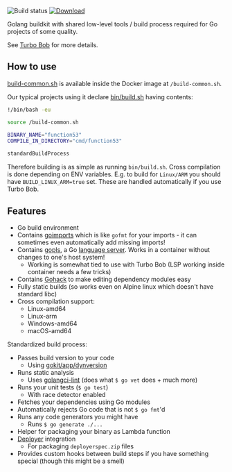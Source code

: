 ![Build status](https://github.com/function61/buildkit-golang/workflows/Build/badge.svg)
[![Download](https://img.shields.io/docker/pulls/fn61/buildkit-golang.svg?style=for-the-badge)](https://hub.docker.com/r/fn61/buildkit-golang/)

Golang buildkit with shared low-level tools / build process required for Go projects of some quality.

See [Turbo Bob](https://github.com/function61/turbobob) for more details.


How to use
----------

[build-common.sh](build-common.sh) is available inside the Docker image at `/build-common.sh`.

Our typical projects using it declare
[bin/build.sh](https://github.com/function61/function53/blob/master/bin/build.sh) having contents:

```bash
!/bin/bash -eu

source /build-common.sh

BINARY_NAME="function53"
COMPILE_IN_DIRECTORY="cmd/function53"

standardBuildProcess
```

Therefore building is as simple as running `bin/build.sh`. Cross compilation is done depending on
ENV variables. E.g. to build for `Linux/ARM` you should have `BUILD_LINUX_ARM=true` set. These are
handled automatically if you use Turbo Bob.


Features
--------

- Go build environment
- Contains [goimports](https://pkg.go.dev/golang.org/x/tools/cmd/goimports) which is like `gofmt`
  for your imports - it can sometimes even automatically add missing imports!
- Contains [gopls](https://github.com/golang/tools/blob/master/gopls/README.md), a Go
  [language server](https://langserver.org/). Works in a container without changes to one's host system!
	* Working is somewhat tied to use with Turbo Bob (LSP working inside container needs a few tricks)
- Contains [Gohack](https://github.com/rogpeppe/gohack) to make editing dependency modules easy
- Fully static builds (so works even on Alpine linux which doesn't have standard libc)
- Cross compilation support:
	* Linux-amd64
	* Linux-arm
	* Windows-amd64
	* macOS-amd64

Standardized build process:

- Passes build version to your code
	* Using [gokit/app/dynversion](https://pkg.go.dev/github.com/function61/gokit/app/dynversion)
- Runs static analysis
	* Uses [golangci-lint](https://github.com/golangci/golangci-lint)
	  (does what `$ go vet` does + much more)
- Runs your unit tests (`$ go test`)
	* With race detector enabled
- Fetches your dependencies using Go modules
- Automatically rejects Go code that is not `$ go fmt`'d
- Runs any code generators you might have
	* Runs `$ go generate ./...`
- Helper for packaging your binary as Lambda function
- [Deployer](https://github.com/function61/deployer) integration
	* For packaging `deployerspec.zip` files
- Provides custom hooks between build steps if you have something special (though this might be a smell)
